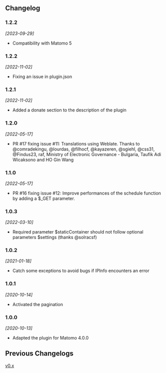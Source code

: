 ## Changelog

### 1.2.2

*[2023-09-29]*

- Compatibility with Matomo 5

### 1.2.2

*[2022-11-02]*

- Fixing an issue in plugin.json

### 1.2.1

*[2022-11-02]*

- Added a donate section to the description of the plugin

### 1.2.0

*[2022-05-17]*

- PR #17 fixing issue #11: Translations using Weblate. Thanks to @comradekingu, @lourdas, @filhocf, @kayazeren, @sgiehl, @css31, @Findus23, raf, Ministry of Electronic Governance - Bulgaria, Taufik Adi Wicaksono and HO Gin Wang    

### 1.1.0

*[2022-05-17]*

- PR #16 fixing issue #12: Improve performances of the schedule function by adding a $_GET parameter.

### 1.0.3

*[2022-03-10]*

- Required parameter $staticContainer should not follow optional parameters $settings (thanks @solracsf)

### 1.0.2

*[2021-01-18]*

- Catch some exceptions to avoid bugs if IPInfo encounters an error

### 1.0.1

*[2020-10-14]*

- Activated the pagination

### 1.0.0

*[2020-10-13]*

- Adapted the plugin for Matomo 4.0.0

## Previous Changelogs

[v0.x](CHANGELOG-v0.md)
